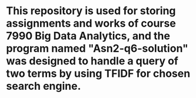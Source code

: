 # This repository is used for storing assignments and works of course 7990 Big Data Analytics, and the program named "Asn2-q6-solution" was designed to handle a query of two terms by using TFIDF for chosen search engine.
